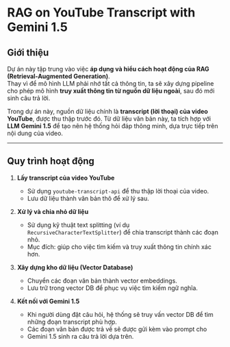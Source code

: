 ﻿#  RAG on YouTube Transcript with Gemini 1.5

##  Giới thiệu
Dự án này tập trung vào việc **áp dụng và hiểu cách hoạt động của RAG (Retrieval-Augmented Generation)**.  
Thay vì để mô hình LLM phải nhớ tất cả thông tin, ta sẽ xây dựng pipeline cho phép mô hình **truy xuất thông tin từ nguồn dữ liệu ngoài**, sau đó mới sinh câu trả lời.  

Trong dự án này, nguồn dữ liệu chính là **transcript (lời thoại) của video YouTube**, được thu thập trước đó. Từ dữ liệu văn bản này, ta tích hợp với **LLM Gemini 1.5** để tạo nên hệ thống hỏi đáp thông minh, dựa trực tiếp trên nội dung của video.

---

##  Quy trình hoạt động
1. **Lấy transcript của video YouTube**  
   - Sử dụng `youtube-transcript-api` để thu thập lời thoại của video.
   - Lưu dữ liệu thành văn bản thô để xử lý sau.

2. **Xử lý và chia nhỏ dữ liệu**  
   - Sử dụng kỹ thuật text splitting (ví dụ `RecursiveCharacterTextSplitter`) để chia transcript thành các đoạn nhỏ.
   - Mục đích: giúp cho việc tìm kiếm và truy xuất thông tin chính xác hơn.

3. **Xây dựng kho dữ liệu (Vector Database)**  
   - Chuyển các đoạn văn bản thành vector embeddings.
   - Lưu trữ trong vector DB để phục vụ việc tìm kiếm ngữ nghĩa.

4. **Kết nối với Gemini 1.5**  
   - Khi người dùng đặt câu hỏi, hệ thống sẽ truy vấn vector DB để tìm những đoạn transcript phù hợp.
   - Các đoạn văn bản được trả về sẽ được gửi kèm vào prompt cho
   - Gemini 1.5 sinh ra câu trả lời dựa trên.

